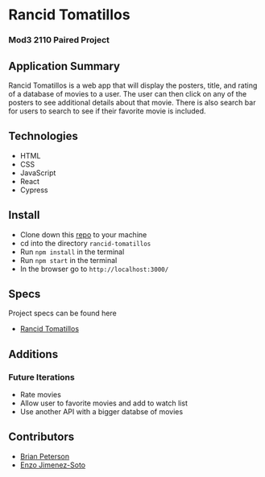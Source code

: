 # Rancid Tomatillos

### Mod3 2110 Paired Project

## Application Summary
Rancid Tomatillos is a web app that will display the posters, title, and rating of a database of movies to a user. The user can then click on any of the posters to see additional details about that movie. There is also search bar for users to search to see if their favorite movie is included.

## Technologies
- HTML
- CSS
- JavaScript
- React
- Cypress


## Install

-  Clone down this [repo](https://github.com/ejimenezsoto/rancid-tomatillos) to your machine
-  cd into the directory `rancid-tomatillos`
-  Run `npm install` in the terminal
-  Run `npm start` in the terminal
-  In the browser go to `http://localhost:3000/`


## Specs
Project specs can be found here
- [Rancid Tomatillos](https://frontend.turing.edu/projects/module-3/rancid-tomatillos-v3.html)

## Additions
### Future Iterations
- Rate movies
- Allow user to favorite movies and add to watch list
- Use another API with a bigger databse of movies


## Contributors
- [Brian Peterson](https://github.com/bpeterson2579)
- [Enzo Jimenez-Soto](https://github.com/ejimenezsoto)
